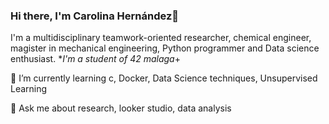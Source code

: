 ### Hi there, I'm Carolina Hernández👋

I'm a multidisciplinary teamwork-oriented researcher, chemical engineer, magister in mechanical engineering, Python programmer and Data science enthusiast.
**I'm a student of 42 malaga*+[](https://www.42barcelona.com/es/)

🌱 I’m currently learning c, Docker, Data Science techniques, Unsupervised Learning

💬 Ask me about research, looker studio, data analysis
<!--
**lacar0la/lacar0la** is a ✨ _special_ ✨ repository because its `README.md` (this file) appears on your GitHub profile.

Here are some ideas to get you started:

- 🔭 I’m currently working on ...
- 🌱 I’m currently learning ...
- 👯 I’m looking to collaborate on ...
- 🤔 I’m looking for help with ...
- 💬 Ask me about ...
- 📫 How to reach me: ...
- 😄 Pronouns: ...
- ⚡ Fun fact: ...
-->
